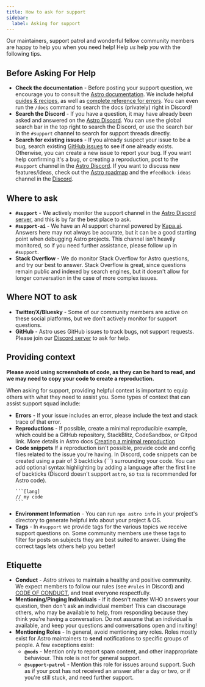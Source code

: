 ```yaml
---
title: How to ask for support
sidebar:
  label: Asking for support
---
```


Our maintainers, support patrol and wonderful fellow community members are happy to help you when you need help! Help *us* help *you* with the following tips.

## Before Asking For Help

- **Check the documentation** - Before posting your support question, we encourage you to consult the [Astro documentation][docs]. We include helpful [guides & recipes](https://docs.astro.build/en/recipes/), as well as [complete reference for errors](https://docs.astro.build/en/reference/error-reference/). You can even run the `/docs` command to search the docs (privately) right in Discord!
- **Search the Discord** - If you have a question, it may have already been asked and answered on the [Astro Discord][discord]. You can use the global search bar in the top right to search the Discord, or use the search bar in the `#support` channel to search for support threads directly.
- **Search for existing issues** - If you already suspect your issue to be a bug, search existing [GitHub issues](https://github.com/withastro/astro/issues) to see if one already exists. Otherwise, you can create a new issue to report your bug. If you want help confirming it's a bug, or creating a reproduction, post to the `#support` channel in the [Astro Discord][discord]. If you want to discuss new features/ideas, check out the [Astro roadmap](https://github.com/withastro/roadmap/discussions) and the `#feedback-ideas` channel in the [Discord][discord].

## Where to ask

- **`#support`** - We actively monitor the support channel in the [Astro Discord server][discord], and this is by far the best place to ask.
- **`#support-ai`** - We have an AI support channel powered by [Kapa.ai](https://www.kapa.ai/). Answers here may not always be accurate, but it can be a good starting point when debugging Astro projects. This channel isn't heavily monitored, so if you need further assistance, please follow up in `#support`.
- **Stack Overflow** - We do monitor Stack Overflow for Astro questions, and try our best to answer. Stack Overflow is great, since questions remain public and indexed by search engines, but it doesn't allow for longer conversation in the case of more complex issues.

## Where **NOT** to ask

- **Twitter/X/Bluesky** - Some of our community members are active on these social platforms, but we don't actively monitor for support questions.
- **GitHub** - Astro uses GitHub issues to track bugs, not support requests. Please join our [Discord server][discord] to ask for help.

## Providing context

**Please avoid using screenshots of code, as they can be hard to read, and we may need to copy your code to create a reproduction.**

When asking for support, providing helpful context is important to equip others with what they need to assist you. Some types of context that can assist support squad include:

- **Errors** - If your issue includes an error, please include the text and stack trace of that error.
- **Reproductions** - If possible, create a minimal reproducible example, which could be a GitHub repository, StackBlitz, CodeSandbox, or Gitpod link. More details in Astro docs [Creating a minimal reproduction](https://docs.astro.build/en/guides/troubleshooting/#creating-minimal-reproductions)
- **Code snippets** If a reproduction isn't possible, provide code and config files related to the issue you're having. In Discord, code snippets can be created using a pair of 3 backticks (\`\`\`) surrounding your code. You can add optional syntax highlighting by adding a language after the first line of backticks (Discord doesn't support `astro`, so `tsx` is recommended for Astro code).
	``````
	```[lang]
  // my code
	```
	``````
- **Environment Information** - You can run `npx astro info` in your project's directory to generate helpful info about your project & OS.
- **Tags** - In `#support` we provide tags for the various topics we receive support questions on. Some community members use these tags to filter for posts on subjects they are best suited to answer. Using the correct tags lets others help you better!

## Etiquette

- **Conduct** - Astro strives to maintain a healthy and positive community. We expect members to follow our rules (see `#rules` in Discord) and [CODE OF CONDUCT](https://github.com/withastro/.github/blob/main/CODE_OF_CONDUCT.md), and treat everyone respectfully.
- **Mentioning/Pinging Individuals** - If it doesn't matter WHO answers your question, then don't ask an individual member! This can discourage others, who may be available to help, from responding because they think you're having a conversation. Do not assume that an individual is available, and keep your questions and conversations open and inviting!
- **Mentioning Roles** - In general, avoid mentioning any roles. Roles mostly exist for Astro maintainers to **send** notifications to specific groups of people. A few exceptions exist:
  - **`@mods`** - Mention only to report spam content, and other inappropriate behaviour. This role is not for general support.
  - **`@support-patrol`** - Mention this role for issues around support. Such as if your post has not received an answer after a day or two, or if you're still stuck, and need further support.


[docs]: https://docs.astro.build/en/getting-started/
[discord]: https://astro.build/chat
